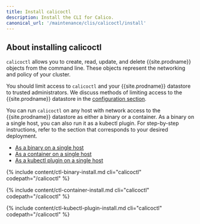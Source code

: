 ```yaml
---
title: Install calicoctl
description: Install the CLI for Calico.
canonical_url: '/maintenance/clis/calicoctl/install'
---
```


## About installing calicoctl

`calicoctl` allows you to create, read, update, and delete {{site.prodname}} objects
from the command line. These objects represent the networking and policy
of your cluster.

You should limit access to `calicoctl` and your {{site.prodname}} datastore to
trusted administrators. We discuss methods of limiting access to the
{{site.prodname}} datastore in the [configuration section](configure).

You can run `calicoctl` on any host with network access to the
{{site.prodname}} datastore as either a binary or a container.
As a binary on a single host, you can also run it as a kubectl plugin.
For step-by-step instructions, refer to the section that
corresponds to your desired deployment.

- [As a binary on a single host](#install-calicoctl-as-a-binary-on-a-single-host)
- [As a container on a single host](#install-calicoctl-as-a-container-on-a-single-host)
- [As a kubectl plugin on a single host](#install-calicoctl-as-a-kubectl-plugin-on-a-single-host)

{% include content/ctl-binary-install.md cli="calicoctl" codepath="/calicoctl" %}

{% include content/ctl-container-install.md cli="calicoctl" codepath="/calicoctl" %}

{% include content/ctl-kubectl-plugin-install.md cli="calicoctl" codepath="/calicoctl" %}
